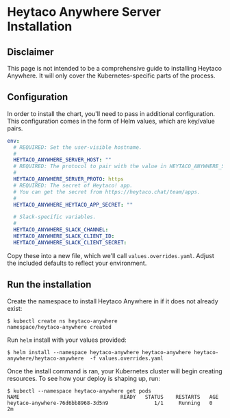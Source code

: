 # Heytaco Anywhere Server Installation

## Disclaimer

This page is not intended to be a comprehensive guide to installing Heytaco Anywhere. It will only cover the Kubernetes-specific parts of the process.

## Configuration 

In order to install the chart, you'll need to pass in additional configuration. This configuration comes in the form of Helm values, which are key/value pairs.

```yaml
env: 
  # REQUIRED: Set the user-visible hostname.
  #
  HEYTACO_ANYWHERE_SERVER_HOST: ""
  # REQUIRED: The protocol to pair with the value in HEYTACO_ANYWHERE_SERVER_HOST (http or https).
  #
  HEYTACO_ANYWHERE_SERVER_PROTO: https
  # REQUIRED: The secret of Heytaco! app.
  # You can get the secret from https://heytaco.chat/team/apps.
  #
  HEYTACO_ANYWHERE_HEYTACO_APP_SECRET: ""

  # Slack-specific variables.
  #
  HEYTACO_ANYWHERE_SLACK_CHANNEL:
  HEYTACO_ANYWHERE_SLACK_CLIENT_ID:
  HEYTACO_ANYWHERE_SLACK_CLIENT_SECRET:
```

Copy these into a new file, which we'll call `values.overrides.yaml`. Adjust the included defaults to reflect your environment.

## Run the installation

Create the namespace to install Heytaco Anywhere in if it does not already exist:

```console
$ kubectl create ns heytaco-anywhere
namespace/heytaco-anywhere created
```

Run `helm` install with your values provided:

```console
$ helm install --namespace heytaco-anywhere heytaco-anywhere heytaco-anywhere/heytaco-anywhere  -f values.overrides.yaml
```

Once the install command is ran, your Kubernetes cluster will begin creating resources. To see how your deploy is shaping up, run:

```console
$ kubectl --namespace heytaco-anywhere get pods
NAME                                 READY   STATUS    RESTARTS   AGE
heytaco-anywhere-76d6bb8968-3d5n9               1/1     Running   0          2m
```
